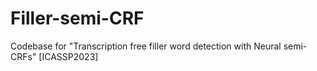 # Filler-semi-CRF
Codebase for "Transcription free filler word detection with Neural semi-CRFs" [ICASSP2023]
